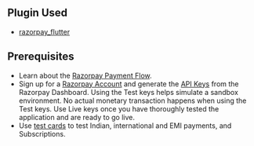 ## Plugin Used
- [razorpay_flutter](https://pub.dev/packages/razorpay_flutter)

## Prerequisites
- Learn about the [Razorpay Payment Flow](https://razorpay.com/docs/payments/payment-gateway/how-it-works/).
- Sign up for a [Razorpay Account](https://accounts.razorpay.com/auth/?redirecturl=https%3A%2F%2Fdashboard.razorpay.com&auth_intent=login) and generate the [API Keys](https://razorpay.com/docs/payments/dashboard/account-settings/api-keys/#api-keys/) from the Razorpay Dashboard. Using the Test keys helps simulate a sandbox environment. No actual monetary transaction happens when using the Test keys. Use Live keys once you have thoroughly tested the application and are ready to go live.
- Use [test cards](https://razorpay.com/docs/payments/payments/test-card-details/) to test Indian, international and EMI payments, and Subscriptions.
